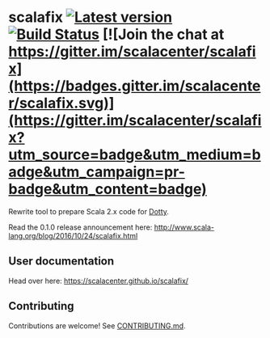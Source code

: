 scalafix [![Latest version](https://index.scala-lang.org/scalacenter/scalafix/scalafix-cli/latest.svg)](https://index.scala-lang.org/scalacenter/scalafix/scalafix-cli) [![Build Status](http://stats.lassie.io:8001/api/badges/scalacenter/scalafix/status.svg)](http://stats.lassie.io:8001/scalacenter/scalafix) [![Join the chat at https://gitter.im/scalacenter/scalafix](https://badges.gitter.im/scalacenter/scalafix.svg)](https://gitter.im/scalacenter/scalafix?utm_source=badge&utm_medium=badge&utm_campaign=pr-badge&utm_content=badge)
========

Rewrite tool to prepare Scala 2.x code for [Dotty](http://dotty.epfl.ch).

Read the 0.1.0 release announcement here: http://www.scala-lang.org/blog/2016/10/24/scalafix.html

## User documentation

Head over here: https://scalacenter.github.io/scalafix/

## Contributing

Contributions are welcome!
See [CONTRIBUTING.md](CONTRIBUTING.md).

